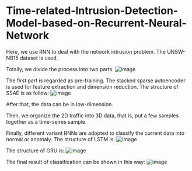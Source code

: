 # Time-related-Intrusion-Detection-Model-based-on-Recurrent-Neural-Network
Here, we use RNN to deal with the network intrusion problem. The UNSW-NB15 dataset is used.

Totally, we divide the process into two parts.
![image](https://github.com/FlamingJay/Time-related-Intrusion-Detection-Model-based-on-Recurrent-Neural-Network/blob/master/figure/framework.png)

The first part is regarded as pre-training. The stacked sparse autoencoder is used for feature extraction and dimension reduction.
The structure of SSAE is as follow:
![image](https://github.com/FlamingJay/Time-related-Intrusion-Detection-Model-based-on-Recurrent-Neural-Network/blob/master/figure/Sparse%20AE.png)

After that, the data can be in low-dimension.

Then, we organize the 2D traffic into 3D data, that is, put a few samples together as a time-seires sample.

Finally, different variant RNNs are adopted to classify the current data into normal or anomaly.
The structure of LSTM is:
![image](https://github.com/FlamingJay/Time-related-Intrusion-Detection-Model-based-on-Recurrent-Neural-Network/blob/master/figure/LSTM.png)

The structure of GRU is:
![image](https://github.com/FlamingJay/Time-related-Intrusion-Detection-Model-based-on-Recurrent-Neural-Network/blob/master/figure/GRU.png)

The final result of classification can be shown in this way:
![image](https://github.com/FlamingJay/Time-related-Intrusion-Detection-Model-based-on-Recurrent-Neural-Network/blob/master/figure/wave_1.png)

